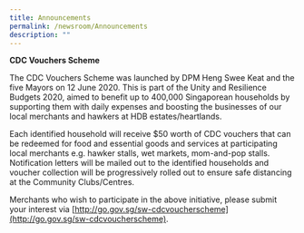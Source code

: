```yaml
---
title: Announcements
permalink: /newsroom/Announcements
description: ""
---
```

**CDC Vouchers Scheme**  
  
The CDC Vouchers Scheme was launched by DPM Heng Swee Keat and the five Mayors on 12 June 2020. This is part of the Unity and Resilience Budgets 2020, aimed to benefit up to 400,000 Singaporean households by supporting them with daily expenses and boosting the businesses of our local merchants and hawkers at HDB estates/heartlands.

Each identified household will receive $50 worth of CDC vouchers that can be redeemed for food and essential goods and services at participating local merchants e.g. hawker stalls, wet markets, mom-and-pop stalls. Notification letters will be mailed out to the identified households and voucher collection will be progressively rolled out to ensure safe distancing at the Community Clubs/Centres.

Merchants who wish to participate in the above initiative, please submit your interest via [http://go.gov.sg/sw-cdcvoucherscheme](http://go.gov.sg/sw-cdcvoucherscheme).